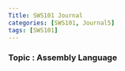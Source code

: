 ```yaml
---
Title: SWS101 Journal
categories: [SWS101, Journal5]
tags: [SWS101]
---
```


### Topic : Assembly Language
